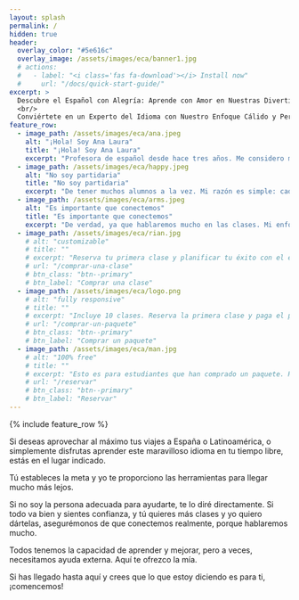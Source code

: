 ```yaml
---
layout: splash
permalink: /
hidden: true
header:
  overlay_color: "#5e616c"
  overlay_image: /assets/images/eca/banner1.jpg
  # actions:
  #   - label: "<i class='fas fa-download'></i> Install now"
  #     url: "/docs/quick-start-guide/"
excerpt: >
  Descubre el Español con Alegría: Aprende con Amor en Nuestras Divertidas Clases por Video Llamada.
  <br/>
  Conviértete en un Experto del Idioma con Nuestro Enfoque Cálido y Personalizado en Cada Llamada.
feature_row:
  - image_path: /assets/images/eca/ana.jpeg
    alt: "¡Hola! Soy Ana Laura"
    title: "¡Hola! Soy Ana Laura"
    excerpt: "Profesora de español desde hace tres años. Me considero muy sociable y disfruto mucho el contacto con la gente, por eso me dedico a enseñar a hablar español."
  - image_path: /assets/images/eca/happy.jpeg
    alt: "No soy partidaria"
    title: "No soy partidaria"
    excerpt: "De tener muchos alumnos a la vez. Mi razón es simple: cada persona es única, al igual que sus objetivos. Si buscas un contenido genérico para todos, tal vez las academias de tu zona sean más adecuadas."
  - image_path: /assets/images/eca/arms.jpeg
    alt: "Es importante que conectemos"
    title: "Es importante que conectemos"
    excerpt: "De verdad, ya que hablaremos mucho en las clases. Mi enfoque es ayudarte a expresar tu personalidad en español, y para eso, necesito que estés dispuesto(a) a hacerlo conmigo."
  - image_path: /assets/images/eca/rian.jpg
    # alt: "customizable"
    # title: ""
    # excerpt: "Reserva tu primera clase y planificar tu éxito con el español."
    # url: "/comprar-una-clase"
    # btn_class: "btn--primary"
    # btn_label: "Comprar una clase"
  - image_path: /assets/images/eca/logo.png
    # alt: "fully responsive"
    # title: ""
    # excerpt: "Incluye 10 clases. Reserva la primera clase y paga el paquete."
    # url: "/comprar-un-paquete"
    # btn_class: "btn--primary"
    # btn_label: "Comprar un paquete"
  - image_path: /assets/images/eca/man.jpg
    # alt: "100% free"
    # title: ""
    # excerpt: "Esto es para estudiantes que han comprado un paquete. Reserva tus clases aquí."
    # url: "/reservar"
    # btn_class: "btn--primary"
    # btn_label: "Reservar"      
---
```


{% include feature_row %}

<p>
Si deseas aprovechar al máximo tus viajes a España o Latinoamérica, o simplemente disfrutas aprender este maravilloso idioma en tu tiempo libre, estás en el lugar indicado.
</p>

<p>
Tú estableces la meta y yo te proporciono las herramientas para llegar mucho más lejos.
</p>

<p>
Si no soy la persona adecuada para ayudarte, te lo diré directamente. Si todo va bien y sientes confianza, y tú quieres más clases y yo quiero dártelas, asegurémonos de que conectemos realmente, porque hablaremos mucho.
</p>

<p>
Todos tenemos la capacidad de aprender y mejorar, pero a veces, necesitamos ayuda externa. Aquí te ofrezco la mía.
</p>

<p>
Si has llegado hasta aquí y crees que lo que estoy diciendo es para ti, ¡comencemos!
</p>

<!-- Cal floating-popup embed code begins -->
<script type="text/javascript">
  (function (C, A, L) { let p = function (a, ar) { a.q.push(ar); }; let d = C.document; C.Cal = C.Cal || function () { let cal = C.Cal; let ar = arguments; if (!cal.loaded) { cal.ns = {}; cal.q = cal.q || []; d.head.appendChild(d.createElement("script")).src = A; cal.loaded = true; } if (ar[0] === L) { const api = function () { p(api, arguments); }; const namespace = ar[1]; api.q = api.q || []; typeof namespace === "string" ? (cal.ns[namespace] = api) && p(api, ar) : p(cal, ar); return; } p(cal, ar); }; })(window, "https://app.cal.com/embed/embed.js", "init");
Cal("init", "1-clase", {origin:"https://cal.com"});

  Cal.ns["1-clase"]("floatingButton", {"calLink":"espanolconamor/1-clase","config":{"layout":"week_view"},"buttonText":"Book"});
  Cal.ns["1-clase"]("ui", {"styles":{"branding":{"brandColor":"#000000"}},"hideEventTypeDetails":false,"layout":"week_view"});
  </script>
  <!-- Cal floating-popup embed code ends -->


<link rel="stylesheet" href="https://maxcdn.bootstrapcdn.com/font-awesome/4.5.0/css/font-awesome.min.css">
<a href="https://api.whatsapp.com/send?phone=522282770952&text=Hello!%20I%20am%20interested%20in%20taking%20Spanish%20classes%20with%20you!" class="float" target="_blank">
<i class="fa fa-whatsapp my-float"></i>
</a>